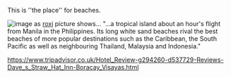 This is ''the place'' for beaches.

![image](https://farm4.static.flickr.com/3047/3058963272_fd278b3bea.jpg)
as [roxj](https://www.flickr.com/photos/roxj/3058963272/sizes/m/) picture shows...
"...a tropical island about an hour's flight from Manila in the Philippines. Its long white sand beaches rival the best beaches of more popular destinations such as the Caribbean, the South Pacific as well as neighbouring Thailand, Malaysia and Indonesia."

https://www.tripadvisor.co.uk/Hotel_Review-g294260-d537729-Reviews-Dave_s_Straw_Hat_Inn-Boracay_Visayas.html

